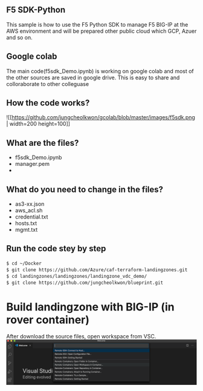 ## F5 SDK-Python
This sample is how to use the F5 Python SDK to manage F5 BIG-IP at the AWS environment and will be prepared other public cloud which GCP, Azuer and so on.

## Google colab
The main code(f5sdk_Demo.ipynb) is working on google colab and most of the other sources are saved in google drive. This is easy to share and colloraborate to other colleguase 

## How the code works?
![[https://github.com/jungcheolkwon/gcolab/blob/master/images/f5sdk.png | width=200 height=100]]

## What are the files?
 - f5sdk_Demo.ipynb
 - manager.pem
 - 

## What do you need to change in the files?
 - as3-xx.json
 - aws_acl.sh
 - credential.txt
 - hosts.txt
 - mgmt.txt
 
## Run the code stey by step


```sh
$ cd ~/Docker
$ git clone https://github.com/Azure/caf-terraform-landingzones.git
$ cd landingzones/landingzones/landingzone_vdc_demo/
$ git clone https://github.com/jungcheolkwon/blueprint.git
```

# Build landingzone with BIG-IP (in rover container)
After download the source files, open workspace from VSC.
![example](https://github.com/jungcheolkwon/blueprint/blob/master/images/openworkspace0.png)<br>

